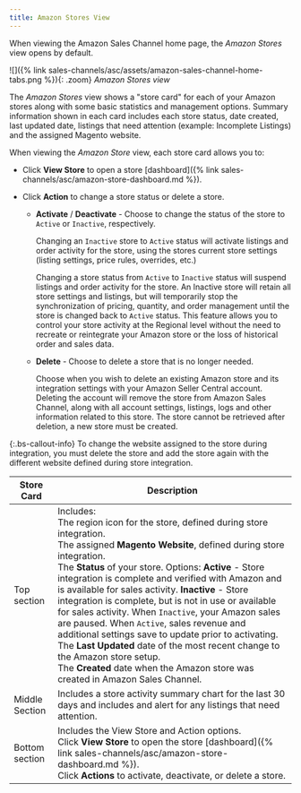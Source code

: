 ```yaml
---
title: Amazon Stores View
---
```



When viewing the Amazon Sales Channel home page, the _Amazon Stores_ view opens by default.

![]({% link sales-channels/asc/assets/amazon-sales-channel-home-tabs.png %}){: .zoom}
_Amazon Stores view_

The _Amazon Stores_ view shows a "store card" for each of your Amazon stores along with some basic statistics and management options. Summary information shown in each card includes each store status, date created, last updated date, listings that need attention (example: Incomplete Listings) and the assigned Magento website. 

When viewing the _Amazon Store_ view, each store card allows you to:

- Click **View Store** to open a store [dashboard]({% link sales-channels/asc/amazon-store-dashboard.md %}).

- Click **Action** to change a store status or delete a store.

   - **Activate** / **Deactivate** - Choose to change the status of the store to `Active` or `Inactive`, respectively.

      Changing an `Inactive` store to `Active` status will activate listings and order activity for the store, using the stores current store settings (listing settings, price rules, overrides, etc.)

      Changing a store status from `Active` to `Inactive` status will suspend listings and order activity for the store. An Inactive store will retain all store settings and listings, but will temporarily stop the synchronization of pricing, quantity, and order management until the store is changed back to `Active` status. This feature allows you to control your store activity at the Regional level without the need to recreate or reintegrate your Amazon store or the loss of historical order and sales data.

   - **Delete** - Choose to delete a store that is no longer needed.

      Choose when you wish to delete an existing Amazon store and its integration settings with your Amazon Seller Central account. Deleting the account will remove the store from Amazon Sales Channel, along with all account settings, listings, logs and other information related to this store. The store cannot be retrieved after deletion, a new store must be created.

{:.bs-callout-info}
To change the website assigned to the store during integration, you must delete the store and add the store again with the different website defined during store integration.

|Store Card|Description|
|--- |--- |
|Top section|Includes: <br/>The region icon for the store, defined during store integration.<br/> The assigned **Magento Website**, defined during store integration.<br/>The **Status** of your store. Options: **Active** - Store integration is complete and verified with Amazon and is available for sales activity. **Inactive** - Store integration is complete, but is not in use or available for sales activity. When `Inactive`, your Amazon sales are paused. When `Active`, sales revenue and additional settings save to update prior to activating.<br/>The **Last Updated** date of the most recent change to the Amazon store setup.<br/>The **Created** date when the Amazon store was created in Amazon Sales Channel.|
|Middle Section|Includes a store activity summary chart for the last 30 days and includes and alert for any listings that need attention.|
|Bottom section|Includes the View Store and Action options.<br/>Click **View Store** to open the store [dashboard]({% link sales-channels/asc/amazon-store-dashboard.md %}).<br/> Click **Actions** to activate, deactivate, or delete a store.|
